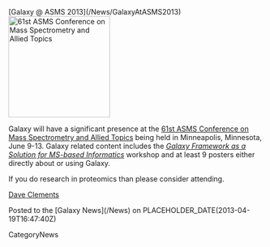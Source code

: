 <div class='newsItemHeader'>[Galaxy @ ASMS 2013](/News/GalaxyAtASMS2013)</div>

<div class='right'><a href='/Events/ASMS2013'><img src='/Images/Logos/ASMS2013.jpg' alt='61st ASMS Conference on Mass Spectrometry and Allied Topics' width=200" /></a></div>

Galaxy will have a significant presence at the [61st ASMS Conference on Mass Spectrometry and Allied Topics](/Events/ASMS2013) being held in Minneapolis, Minnesota, June 9-13.  Galaxy related content includes the *[Galaxy Framework as a Solution for MS-based Informatics](/Events/ASMS2013#workshop_the_galaxy_framework_as_a_solution_for_ms-based_informatics)* workshop and at least 9 posters either directly about or using Galaxy.

If you do research in proteomics than please consider attending.

[Dave Clements](/DaveClements)

<div class='newsItemFooter'>Posted to the [Galaxy News](/News) on PLACEHOLDER_DATE(2013-04-19T16:47:40Z)</div>

CategoryNews
